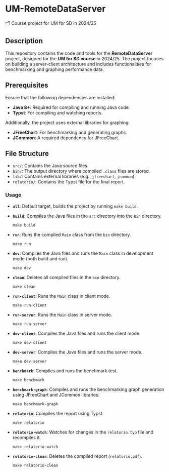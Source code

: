 # UM-RemoteDataServer
🗂️ Course project for UM for SD in 2024/25

## Description
This repository contains the code and tools for the **RemoteDataServer** project, designed for the **UM for SD course** in 2024/25. The project focuses on building a server-client architecture and includes functionalities for benchmarking and graphing performance data.

## Prerequisites
Ensure that the following dependencies are installed:
- **Java 8+**: Required for compiling and running Java code.
- **Typst**: For compiling and watching reports.

Additionally, the project uses external libraries for graphing:
- **JFreeChart**: For benchmarking and generating graphs.
- **JCommon**: A required dependency for JFreeChart.

## File Structure
- `src/`: Contains the Java source files.
- `bin/`: The output directory where compiled `.class` files are stored.
- `lib/`: Contains external libraries (e.g., `jfreechart`, `jcommon`).
- `relatorio/`: Contains the Typst file for the final report.

### Usage

- **`all`**: Default target, builds the project by running `make build`.
  
- **`build`**: Compiles the Java files in the `src` directory into the `bin` directory.
  ```
  make build
  ```

- **`run`**: Runs the compiled `Main` class from the `bin` directory.
  ```
  make run
  ```

- **`dev`**: Compiles the Java files and runs the `Main` class in development mode (both build and run).
  ```
  make dev
  ```

- **`clean`**: Deletes all compiled files in the `bin` directory.
  ```
  make clean
  ```

- **`run-client`**: Runs the `Main` class in client mode.
  ```
  make run-client
  ```

- **`run-server`**: Runs the `Main` class in server mode.
  ```
  make run-server
  ```

- **`dev-client`**: Compiles the Java files and runs the client mode.
  ```
  make dev-client
  ```

- **`dev-server`**: Compiles the Java files and runs the server mode.
  ```
  make dev-server
  ```

- **`benchmark`**: Compiles and runs the benchmark test.
  ```
  make benchmark
  ```

- **`benchmark-graph`**: Compiles and runs the benchmarking graph generation using JFreeChart and JCommon libraries.
  ```
  make benchmark-graph
  ```

- **`relatorio`**: Compiles the report using Typst.
  ```
  make relatorio
  ```

- **`relatorio-watch`**: Watches for changes in the `relatorio.typ` file and recompiles it.
  ```
  make relatorio-watch
  ```

- **`relatorio-clean`**: Deletes the compiled report (`relatorio.pdf`).
  ```
  make relatorio-clean
  ```
